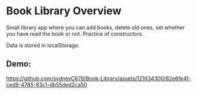 <h1>Book Library Overview</h1>
Small library app where you can add books, delete old ones, set whether you have read the book or not.
Practice of constructors.

Data is stored in localStorage.

<h2>Demo:</h2>


https://github.com/sydneyC678/Book-Library/assets/121634300/82e6fe4f-ced9-4785-83c1-db55ded2ca50

